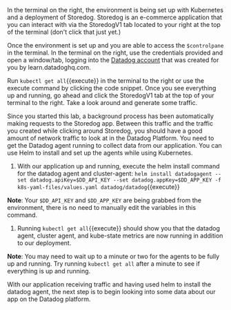 In the terminal on the right, the environment is being set up with Kubernetes and a deployment of Storedog. Storedog is an e-commerce application that you can interact with via the StoredogV1 tab located to your right at the top of the terminal (don't click that just yet.)

Once the environment is set up and you are able to access the `$controlpane` in the terminal. In the terminal on the right, use the credentials provided and open a window/tab, logging into the <a href="https://app.datadoghq.com/account/login" target="_datadog">Datadog account</a> that was created for you by learn.datadoghq.com.

Run `kubectl get all`{{execute}} in the terminal to the right or use the execute command by clicking the code snippet. Once you see everything up and running, go ahead and click the StoredogV1 tab at the top of your terminal to the right. Take a look around and generate some traffic.

Since you started this lab, a background process has been automatically making requests to the Storedog app. Between this traffic and the traffic you created while clicking around Storedog, you should have a good amount of network traffic to look at in the Datadog Platform. You need to get the Datadog agent running to collect data from our application. You can use Helm to install and set up the agents while using Kubernetes.

1. With our application up and running, execute the helm install command for the datadog agent and cluster-agent: `helm install datadogagent --set datadog.apiKey=$DD_API_KEY --set datadog.appKey=$DD_APP_KEY -f k8s-yaml-files/values.yaml datadog/datadog`{{execute}}

**Note**: Your `$DD_API_KEY` and `$DD_APP_KEY` are being grabbed from the environment, there is no need to manually edit the variables in this command.

1. Running `kubectl get all`{{execute}} should show you that the datadog agent, cluster agent, and kube-state metrics are now running in addition to our deployment.

**Note**: You may need to wait up to a minute or two for the agents to be fully up and running. Try running `kubectl get all` after a minute to see if everything is up and running. 

With our application receiving traffic and having used helm to install the datadog agent, the next step is to begin looking into some data about our app on the Datadog platform. 